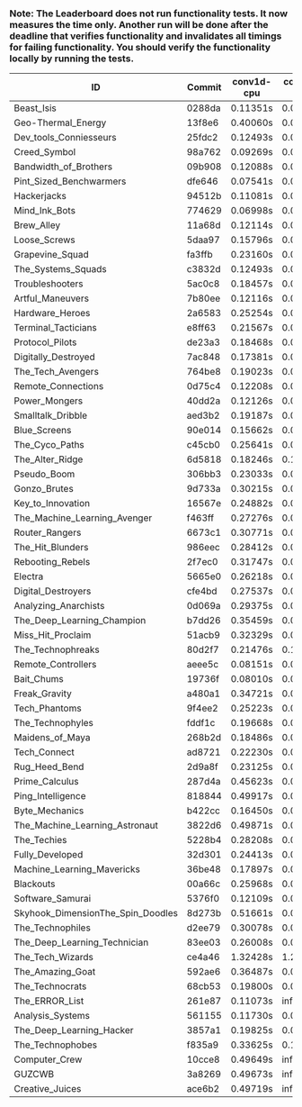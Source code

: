 ### Note: The Leaderboard does not run functionality tests. It now measures the time only. Another run will be done after the deadline that verifies functionality and invalidates all timings for failing functionality. You should verify the functionality locally by running the tests.

|ID|Commit|conv1d-cpu|conv1d-gpu|DWSPConv2D-gpu|gemm-gpu|avg|
|-|-|-|-|-|-|-|
|Beast_Isis|0288da|0.11351s|0.08894s|3.08384s|1.85142s|1.28443s|
|Geo-Thermal_Energy|13f8e6|0.40060s|0.06894s|2.92789s|1.85291s|1.31258s|
|Dev_tools_Conniesseurs|25fdc2|0.12493s|0.04927s|3.29337s|2.03441s|1.37550s|
|Creed_Symbol|98a762|0.09269s|0.04613s|3.34469s|2.04923s|1.38319s|
|Bandwidth_of_Brothers|09b908|0.12088s|0.06901s|3.35641s|1.99938s|1.38642s|
|Pint_Sized_Benchwarmers|dfe646|0.07541s|0.05125s|3.34311s|2.12240s|1.39804s|
|Hackerjacks|94512b|0.11081s|0.06295s|3.36281s|2.10158s|1.40954s|
|Mind_Ink_Bots|774629|0.06998s|0.06697s|3.38232s|2.12381s|1.41077s|
|Brew_Alley|11a68d|0.12114s|0.04607s|3.33401s|2.14615s|1.41184s|
|Loose_Screws|5daa97|0.15796s|0.06503s|3.37401s|2.07327s|1.41757s|
|Grapevine_Squad|fa3ffb|0.23160s|0.06709s|3.35713s|2.02235s|1.41954s|
|The_Systems_Squads|c3832d|0.12493s|0.04625s|3.39257s|2.13158s|1.42383s|
|Troubleshooters|5ac0c8|0.18457s|0.06257s|3.40071s|2.06756s|1.42885s|
|Artful_Maneuvers|7b80ee|0.12116s|0.07541s|3.35012s|2.17184s|1.42964s|
|Hardware_Heroes|2a6583|0.25254s|0.07082s|3.32023s|2.07602s|1.42990s|
|Terminal_Tacticians|e8ff63|0.21567s|0.06569s|3.32478s|2.11616s|1.43058s|
|Protocol_Pilots|de23a3|0.18468s|0.07128s|3.38649s|2.08314s|1.43140s|
|Digitally_Destroyed|7ac848|0.17381s|0.06623s|3.36572s|2.12722s|1.43324s|
|The_Tech_Avengers|764be8|0.19023s|0.06291s|3.38018s|2.10509s|1.43460s|
|Remote_Connections|0d75c4|0.12208s|0.04980s|3.42280s|2.14599s|1.43517s|
|Power_Mongers|40dd2a|0.12126s|0.04951s|3.43187s|2.15686s|1.43987s|
|Smalltalk_Dribble|aed3b2|0.19187s|0.06761s|3.34331s|2.15796s|1.44019s|
|Blue_Screens|90e014|0.15662s|0.06380s|3.31620s|2.23260s|1.44230s|
|The_Cyco_Paths|c45cb0|0.25641s|0.07803s|3.34354s|2.09282s|1.44270s|
|The_Alter_Ridge|6d5818|0.18246s|0.10199s|3.37738s|2.12266s|1.44612s|
|Pseudo_Boom|306bb3|0.23033s|0.04772s|3.34737s|2.16700s|1.44810s|
|Gonzo_Brutes|9d733a|0.30215s|0.04949s|3.35127s|2.10238s|1.45132s|
|Key_to_Innovation|16567e|0.24882s|0.04997s|3.43458s|2.08373s|1.45428s|
|The_Machine_Learning_Avenger|f463ff|0.27276s|0.06854s|3.31728s|2.16217s|1.45519s|
|Router_Rangers|6673c1|0.30771s|0.07156s|3.34868s|2.11831s|1.46156s|
|The_Hit_Blunders|986eec|0.28412s|0.06408s|3.35622s|2.14981s|1.46356s|
|Rebooting_Rebels|2f7ec0|0.31747s|0.06821s|3.35995s|2.11035s|1.46400s|
|Electra|5665e0|0.26218s|0.06687s|3.40089s|2.13365s|1.46590s|
|Digital_Destroyers|cfe4bd|0.27537s|0.06701s|3.32340s|2.20803s|1.46845s|
|Analyzing_Anarchists|0d069a|0.29375s|0.04961s|3.29916s|2.23528s|1.46945s|
|The_Deep_Learning_Champion|b7dd26|0.35459s|0.07675s|3.33373s|2.12090s|1.47149s|
|Miss_Hit_Proclaim|51acb9|0.32329s|0.07109s|3.38483s|2.10730s|1.47163s|
|The_Technophreaks|80d2f7|0.21476s|0.15620s|3.36428s|2.15360s|1.47221s|
|Remote_Controllers|aeee5c|0.08151s|0.04903s|3.61122s|2.15822s|1.47499s|
|Bait_Chums|19736f|0.08010s|0.07144s|3.32817s|2.43404s|1.47844s|
|Freak_Gravity|a480a1|0.34721s|0.07755s|3.38740s|2.10791s|1.48002s|
|Tech_Phantoms|9f4ee2|0.25223s|0.08718s|3.35263s|2.23150s|1.48088s|
|The_Technophyles|fddf1c|0.19668s|0.04523s|3.51004s|2.17709s|1.48226s|
|Maidens_of_Maya|268b2d|0.18486s|0.06796s|3.36427s|2.36685s|1.49599s|
|Tech_Connect|ad8721|0.22230s|0.07143s|3.38045s|2.32487s|1.49976s|
|Rug_Heed_Bend|2d9a8f|0.23125s|0.06115s|3.35370s|2.36314s|1.50231s|
|Prime_Calculus|287d4a|0.45623s|0.08121s|3.35273s|2.12195s|1.50303s|
|Ping_Intelligence|818844|0.49917s|0.06017s|3.34950s|2.12381s|1.50816s|
|Byte_Mechanics|b422cc|0.16450s|0.06801s|3.38742s|2.44310s|1.51576s|
|The_Machine_Learning_Astronaut|3822d6|0.49871s|0.07771s|3.31355s|2.19785s|1.52195s|
|The_Techies|5228b4|0.28208s|0.07923s|3.36111s|2.40529s|1.53193s|
|Fully_Developed|32d301|0.24413s|0.06712s|3.35726s|2.47061s|1.53478s|
|Machine_Learning_Mavericks|36be48|0.17897s|0.07519s|3.40040s|2.48894s|1.53588s|
|Blackouts|00a66c|0.25968s|0.06792s|3.39066s|2.47113s|1.54735s|
|Software_Samurai|5376f0|0.12109s|0.04990s|3.40275s|2.88629s|1.61501s|
|Skyhook_DimensionThe_Spin_Doodles|8d273b|0.51661s|0.06750s|3.34360s|2.59264s|1.63009s|
|The_Technophiles|d2ee79|0.30078s|0.04970s|3.34037s|3.11039s|1.70031s|
|The_Deep_Learning_Technician|83ee03|0.26008s|0.06943s|3.45584s|3.14620s|1.73289s|
|The_Tech_Wizards|ce4a46|1.32428s|1.28897s|3.35129s|2.48125s|2.11145s|
|The_Amazing_Goat|592ae6|0.36487s|0.07263s|3.71610s|4.76179s|2.22885s|
|The_Technocrats|68cb53|0.19800s|0.08715s|3.45286s|5.90081s|2.40970s|
|The_ERROR_List|261e87|0.11073s|infs|3.36229s|2.12456s|infs|
|Analysis_Systems|561155|0.11730s|0.04643s|infs|infs|infs|
|The_Deep_Learning_Hacker|3857a1|0.19825s|0.07422s|infs|2.24478s|infs|
|The_Technophobes|f835a9|0.33625s|0.19704s|infs|2.14265s|infs|
|Computer_Crew|10cce8|0.49649s|infs|infs|4.78181s|infs|
|GUZCWB|3a8269|0.49673s|infs|infs|4.78286s|infs|
|Creative_Juices|ace6b2|0.49719s|infs|infs|4.78815s|infs|
